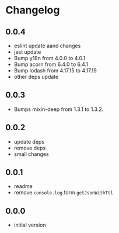 # Changelog

## 0.0.4

* eslint update aand changes
* jest update
* Bump y18n from 4.0.0 to 4.0.1
* Bump acorn from 6.4.0 to 6.4.1
* Bump lodash from 4.17.15 to 4.17.19
* other deps update

## 0.0.3

* Bumps mixin-deep from 1.3.1 to 1.3.2.

## 0.0.2

* update deps
* remove deps
* small changes

## 0.0.1

* readme
* remove `console.log` form `getJsonWithTtl`

## 0.0.0

* initial version

